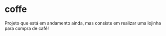 # coffe

Projeto que está em andamento ainda, mas consiste em realizar uma lojinha para compra de café!

